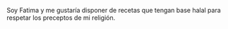 Soy Fatima y me gustaría disponer de recetas que tengan base halal para respetar los preceptos de mi religión.

